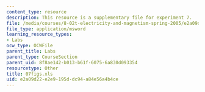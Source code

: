 ```yaml
---
content_type: resource
description: This resource is a supplementary file for experiment 7.
file: /media/courses/8-02t-electricity-and-magnetism-spring-2005/e2a09d22e2e9195ddc94a84e56a4b4ce_07figs.xls
file_type: application/msword
learning_resource_types:
- Labs
ocw_type: OCWFile
parent_title: Labs
parent_type: CourseSection
parent_uid: 8f8ae142-b013-b61f-6075-6a830d093354
resourcetype: Other
title: 07figs.xls
uid: e2a09d22-e2e9-195d-dc94-a84e56a4b4ce
---
```

